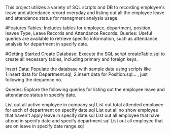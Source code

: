 This project utilizes a variety of SQL scripts and DB to recording employee's leave and attendance record everyday and listing out all the employee leave and attendance status for managment analysis usage.

#Features
Tables: Includes tables for employee, department, position, leavee Type, Leave Records and Attendance Records.
Queries: Useful queries are available to retrieve specific information, such as attendance analysis for department in specify date.

#Getting Started
Create Database: Execute the SQL script createTable.sql to create all necessary tables, including primary and foreign keys.

Insert Data: Populate the database with sample data using scripts like 1.insert data for Department.sql, 2.insert data for Position.sql... , just following the dequence no.

Queries: Explore the following queries for listing out the employee leave and attendance status in specify date.

List out all active employee in company.sql
List out total attended employee for each of department on specify date.sql
List out all no show employee that haven't apply leave in specify date.sql
List out all employee that have attend in specify date and specify department.sql
List out all employee that are on leave in specify date range.sql
